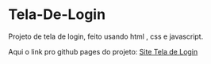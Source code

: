 # Tela-De-Login
Projeto de tela de login, feito usando html , css e javascript.

Aqui o link pro github pages do projeto:
[Site Tela de Login](https://pedrohmac07.github.io/Tela-De-Login/)
